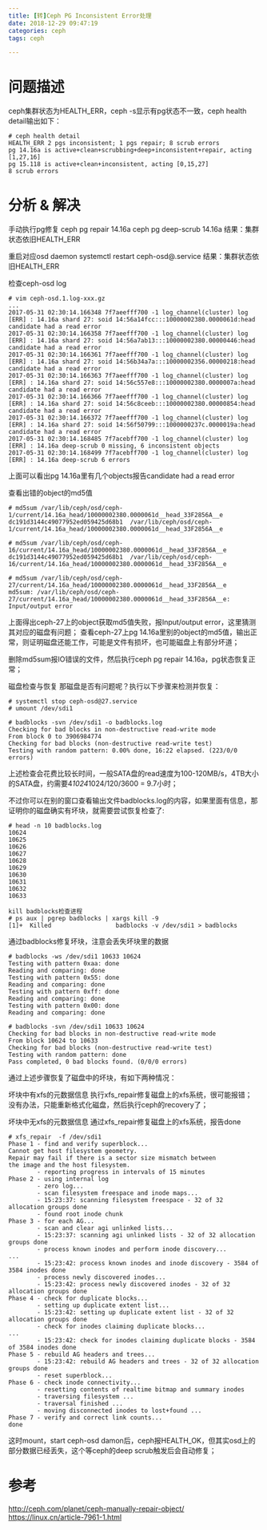 ```yaml
---
title: [转]Ceph PG Inconsistent Error处理
date: 2018-12-29 09:47:19
categories: ceph
tags: ceph

---
```

# 问题描述
ceph集群状态为HEALTH_ERR，ceph -s显示有pg状态不一致，ceph health detail输出如下：
```
# ceph health detail
HEALTH_ERR 2 pgs inconsistent; 1 pgs repair; 8 scrub errors
pg 14.16a is active+clean+scrubbing+deep+inconsistent+repair, acting [1,27,16]
pg 15.118 is active+clean+inconsistent, acting [0,15,27]
8 scrub errors
```
# 分析 & 解决
手动执行pg修复
ceph pg repair 14.16a
ceph pg deep-scrub 14.16a
结果：集群状态依旧HEALTH_ERR

重启对应osd daemon
systemctl restart ceph-osd@<osdid>.service
结果：集群状态依旧HEALTH_ERR

检查ceph-osd log
```
# vim ceph-osd.1.log-xxx.gz
...
2017-05-31 02:30:14.166348 7f7aeefff700 -1 log_channel(cluster) log [ERR] : 14.16a shard 27: soid 14:56a14fcc:::10000002380.0000061d:head candidate had a read error
2017-05-31 02:30:14.166358 7f7aeefff700 -1 log_channel(cluster) log [ERR] : 14.16a shard 27: soid 14:56a7ab13:::10000002380.00000446:head candidate had a read error
2017-05-31 02:30:14.166361 7f7aeefff700 -1 log_channel(cluster) log [ERR] : 14.16a shard 27: soid 14:56b34a7a:::10000002356.00000218:head candidate had a read error
2017-05-31 02:30:14.166363 7f7aeefff700 -1 log_channel(cluster) log [ERR] : 14.16a shard 27: soid 14:56c557e8:::10000002380.0000007a:head candidate had a read error
2017-05-31 02:30:14.166366 7f7aeefff700 -1 log_channel(cluster) log [ERR] : 14.16a shard 27: soid 14:56c8ceeb:::10000002380.00000854:head candidate had a read error
2017-05-31 02:30:14.166372 7f7aeefff700 -1 log_channel(cluster) log [ERR] : 14.16a shard 27: soid 14:56f50799:::1000000237c.0000019a:head candidate had a read error
2017-05-31 02:30:14.168485 7f7acebff700 -1 log_channel(cluster) log [ERR] : 14.16a deep-scrub 0 missing, 6 inconsistent objects
2017-05-31 02:30:14.168499 7f7acebff700 -1 log_channel(cluster) log [ERR] : 14.16a deep-scrub 6 errors
```
上面可以看出pg 14.16a里有几个objects报告candidate had a read error

查看出错的object的md5值
```
# md5sum /var/lib/ceph/osd/ceph-1/current/14.16a_head/10000002380.0000061d__head_33F2856A__e
dc191d3144c49077952ed059425d68b1  /var/lib/ceph/osd/ceph-1/current/14.16a_head/10000002380.0000061d__head_33F2856A__e

# md5sum /var/lib/ceph/osd/ceph-16/current/14.16a_head/10000002380.0000061d__head_33F2856A__e
dc191d3144c49077952ed059425d68b1  /var/lib/ceph/osd/ceph-16/current/14.16a_head/10000002380.0000061d__head_33F2856A__e

# md5sum /var/lib/ceph/osd/ceph-27/current/14.16a_head/10000002380.0000061d__head_33F2856A__e
md5sum: /var/lib/ceph/osd/ceph-27/current/14.16a_head/10000002380.0000061d__head_33F2856A__e: Input/output error
```
上面得出ceph-27上的object获取md5值失败，报Input/output error，这里猜测其对应的磁盘有问题；
查看ceph-27上pg 14.16a里别的object的md5值，输出正常，则证明磁盘还能工作，可能是文件有损坏，也可能磁盘上有部分坏道；

删除md5sum报IO错误的文件，然后执行ceph pg repair 14.16a，pg状态恢复正常；

磁盘检查与恢复
那磁盘是否有问题呢？执行以下步骤来检测并恢复：
```
# systemctl stop ceph-osd@27.service
# umount /dev/sdi1

# badblocks -svn /dev/sdi1 -o badblocks.log
Checking for bad blocks in non-destructive read-write mode
From block 0 to 3906984774
Checking for bad blocks (non-destructive read-write test)
Testing with random pattern: 0.00% done, 16:22 elapsed. (223/0/0 errors)
```
上述检查会花费比较长时间，一般SATA盘的read速度为100-120MB/s，4TB大小的SATA盘，约需要4*1024*1024/120/3600 = 9.7小时；

不过你可以在别的窗口查看输出文件badblocks.log的内容，如果里面有信息，那证明你的磁盘确实有坏块，就需要尝试恢复检查了:
```
# head -n 10 badblocks.log
10624
10625
10626
10627
10628
10629
10630
10631
10632
10633

kill badblocks检查进程
# ps aux | pgrep badblocks | xargs kill -9
[1]+  Killed                  badblocks -v /dev/sdi1 > badblocks
```

通过badblocks修复坏块，注意会丢失坏块里的数据
```
# badblocks -ws /dev/sdi1 10633 10624
Testing with pattern 0xaa: done
Reading and comparing: done
Testing with pattern 0x55: done
Reading and comparing: done
Testing with pattern 0xff: done
Reading and comparing: done
Testing with pattern 0x00: done
Reading and comparing: done

# badblocks -svn /dev/sdi1 10633 10624
Checking for bad blocks in non-destructive read-write mode
From block 10624 to 10633
Checking for bad blocks (non-destructive read-write test)
Testing with random pattern: done
Pass completed, 0 bad blocks found. (0/0/0 errors)
```
通过上述步骤恢复了磁盘中的坏块，有如下两种情况：

坏块中有xfs的元数据信息
执行xfs_repair修复磁盘上的xfs系统，很可能报错；
没有办法，只能重新格式化磁盘，然后执行ceph的recovery了；

坏块中无xfs的元数据信息
通过xfs_repair修复磁盘上的xfs系统，报告done
```
# xfs_repair  -f /dev/sdi1
Phase 1 - find and verify superblock...
Cannot get host filesystem geometry.
Repair may fail if there is a sector size mismatch between
the image and the host filesystem.
        - reporting progress in intervals of 15 minutes
Phase 2 - using internal log
        - zero log...
        - scan filesystem freespace and inode maps...
        - 15:23:37: scanning filesystem freespace - 32 of 32 allocation groups done
        - found root inode chunk
Phase 3 - for each AG...
        - scan and clear agi unlinked lists...
        - 15:23:37: scanning agi unlinked lists - 32 of 32 allocation groups done
        - process known inodes and perform inode discovery...
...
        - 15:23:42: process known inodes and inode discovery - 3584 of 3584 inodes done
        - process newly discovered inodes...
        - 15:23:42: process newly discovered inodes - 32 of 32 allocation groups done
Phase 4 - check for duplicate blocks...
        - setting up duplicate extent list...
        - 15:23:42: setting up duplicate extent list - 32 of 32 allocation groups done
        - check for inodes claiming duplicate blocks...
...
        - 15:23:42: check for inodes claiming duplicate blocks - 3584 of 3584 inodes done
Phase 5 - rebuild AG headers and trees...
        - 15:23:42: rebuild AG headers and trees - 32 of 32 allocation groups done
        - reset superblock...
Phase 6 - check inode connectivity...
        - resetting contents of realtime bitmap and summary inodes
        - traversing filesystem ...
        - traversal finished ...
        - moving disconnected inodes to lost+found ...
Phase 7 - verify and correct link counts...
done
```
这时mount，start ceph-osd damon后，ceph报HEALTH_OK，但其实osd上的部分数据已经丢失，这个等ceph的deep scrub触发后会自动修复；

# 参考
http://ceph.com/planet/ceph-manually-repair-object/
https://linux.cn/article-7961-1.html

